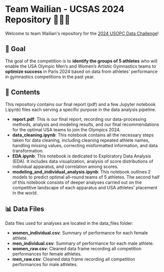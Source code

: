 # Team Wailian - UCSAS 2024 Repository 🐶🐶🐶

Welcome to team Wailian's repository for the [2024 USOPC Data Challenge](https://statds.org/events/ucsas2024/challenge.html#overview)!

## 🎯 Goal
The goal of the competition is to **identify the groups of 5 athletes** who will enable the USA Olympic Men’s and Women’s Artistic Gymnastics teams to **optimize success** in Paris 2024 based on data from athletes' performance in gymnastics competitions in the past year.

## 🧾 Contents
This repository contains our final report (pdf) and a few Jupyter notebook (.ipynb) files each serving a specific purpose in the data analysis pipeline.
- **report.pdf**: This is our final report, recording our data-processing methods, analysis and modeling results, and our final recommendations for the optimal USA teams to join the Olympics 2024.
- **data_cleaning.ipynb**: This notebook contains all the necessary steps taken for data cleaning, including cleaning repeated athlete names, handling missing values, correcting misformatted information, and data transformation.
- **EDA.ipynb**: This notebook is dedicated to Exploratory Data Analysis (EDA). It includes data visualization, analysis of score distributions of individual apparatus, and correlation among scores.
- **modeling_and_individual_analysis.ipynb**: This notebook outlines 2 models to predict optimal all-round teams of 5 athletes. The second half of this notebook consists of deeper analyses carried out on the competitive landscape of each apparatus and USA athletes' placement in the world.

## 📊 Data Files
Data files used for analyses are located in the data_files folder:
- **women_individual.csv**: Summary of performance for each female athlete.
- **men_individual.csv**: Summary of performance for each male athlete.
- **women_raw.csv**: Cleaned data frame recording all competition performances for female athletes.
- **men_raw.csv**: Cleaned data frame recording all competition performances for male athletes.
